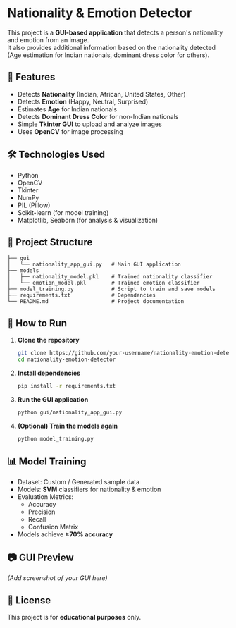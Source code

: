 # Nationality & Emotion Detector

This project is a **GUI-based application** that detects a person's nationality and emotion from an image.  
It also provides additional information based on the nationality detected (Age estimation for Indian nationals, dominant dress color for others).

## 📌 Features
- Detects **Nationality** (Indian, African, United States, Other)
- Detects **Emotion** (Happy, Neutral, Surprised)
- Estimates **Age** for Indian nationals
- Detects **Dominant Dress Color** for non-Indian nationals
- Simple **Tkinter GUI** to upload and analyze images
- Uses **OpenCV** for image processing

## 🛠️ Technologies Used
- Python
- OpenCV
- Tkinter
- NumPy
- PIL (Pillow)
- Scikit-learn (for model training)
- Matplotlib, Seaborn (for analysis & visualization)

## 📂 Project Structure
```
├── gui
│   └── nationality_app_gui.py   # Main GUI application
├── models
│   ├── nationality_model.pkl    # Trained nationality classifier
│   └── emotion_model.pkl        # Trained emotion classifier
├── model_training.py            # Script to train and save models
├── requirements.txt             # Dependencies
└── README.md                    # Project documentation
```

## 🚀 How to Run
1. **Clone the repository**  
   ```bash
   git clone https://github.com/your-username/nationality-emotion-detector.git
   cd nationality-emotion-detector
   ```

2. **Install dependencies**  
   ```bash
   pip install -r requirements.txt
   ```

3. **Run the GUI application**  
   ```bash
   python gui/nationality_app_gui.py
   ```

4. **(Optional) Train the models again**  
   ```bash
   python model_training.py
   ```

## 📊 Model Training
- Dataset: Custom / Generated sample data
- Models: **SVM** classifiers for nationality & emotion
- Evaluation Metrics:
  - Accuracy
  - Precision
  - Recall
  - Confusion Matrix
- Models achieve **≥70% accuracy**

## 📷 GUI Preview
*(Add screenshot of your GUI here)*

## 📄 License
This project is for **educational purposes** only.
